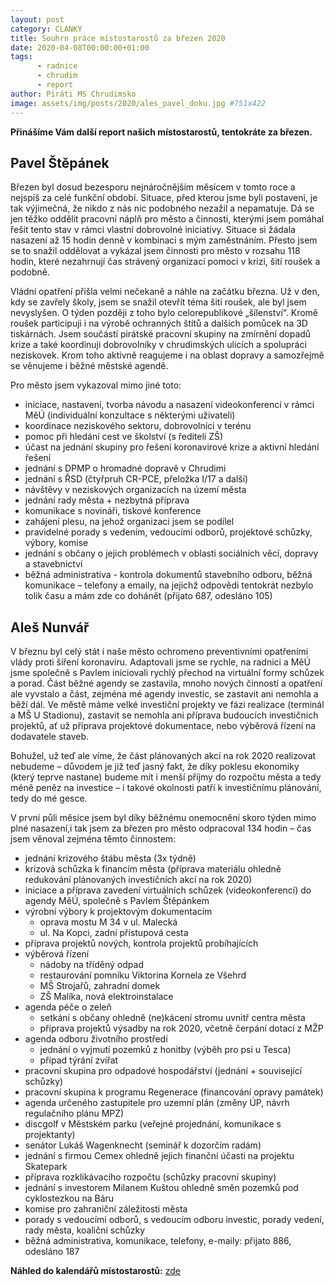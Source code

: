 ```yaml
---
layout: post
category: CLANKY
title: Souhrn práce místostarostů za březen 2020
date: 2020-04-08T00:00:00+01:00
tags: 
      - radnice
      - chrudim
      - report
author: Piráti MS Chrudimsko
image: assets/img/posts/2020/ales_pavel_doku.jpg #751x422
---
```

**Přinášíme Vám další report našich místostarostů, tentokráte za březen.**

Pavel Štěpánek
--------------
Březen byl dosud bezesporu nejnáročnějším měsícem v tomto roce a nejspíš za celé funkční období. Situace, před kterou jsme byli postaveni, je tak výjimečná, že nikdo z nás nic podobného nezažil a nepamatuje. Dá se jen těžko oddělit pracovní náplň pro město a činnosti, kterými jsem pomáhal řešit tento stav v rámci vlastní dobrovolné iniciativy. Situace si žádala nasazení až 15 hodin denně v kombinaci s mým zaměstnáním. Přesto jsem se to snažil oddělovat a vykázal jsem činnosti pro město v rozsahu 118 hodin, které nezahrnují čas strávený organizací pomoci v krizi, šití roušek a podobně. 

Vládní opatření přišla velmi nečekaně a náhle na začátku března. Už v den, kdy se zavřely školy, jsem se snažil otevřít téma šití roušek, ale byl jsem nevyslyšen. O týden později z toho bylo celorepublikové „šílenství“. Kromě roušek participuji i na výrobě ochranných štítů a dalších pomůcek na 3D tiskárnách. Jsem součástí pirátské pracovní skupiny na zmírnění dopadů krize a také koordinuji dobrovolníky v chrudimských ulicích a spolupráci neziskovek. Krom toho aktivně reagujeme i na oblast dopravy a samozřejmě se věnujeme i  běžné městské agendě. 

Pro město jsem vykazoval mimo jiné toto:

* iniciace, nastavení, tvorba návodu a nasazení videokonferencí v rámci MěÚ (individuální konzultace s některými uživateli)
* koordinace neziskového sektoru, dobrovolníci v terénu
* pomoc při hledání cest ve školství (s řediteli ZŠ)
* účast na jednání skupiny pro řešení koronavirové krize a aktivní hledání řešení
* jednání s DPMP o hromadné dopravě v Chrudimi
* jednání s ŘSD (čtyřpruh CR-PCE, přeložka I/17 a další)
* návštěvy v neziskových organizacích na území města
* jednání rady města + nezbytná příprava
* komunikace s novináři, tiskové konference
* zahájení plesu, na jehož organizaci jsem se podílel
* pravidelné porady s vedením, vedoucími odborů, projektové schůzky, výbory, komise
* jednání s občany o jejich problémech v oblasti sociálních věcí, dopravy a stavebnictví
* běžná administrativa - kontrola dokumentů stavebního odboru, běžná komunikace – telefony a emaily, na jejichž odpovědi tentokrát nezbylo tolik času a mám zde co dohánět (přijato 687, odesláno 105)



Aleš Nunvář
-----------
V březnu byl celý stát i naše město ochromeno preventivními opatřeními vlády proti šíření koronaviru. Adaptovali jsme se rychle, na radnici a MěÚ jsme společně s Pavlem iniciovali rychlý přechod na virtuální formy schůzek a porad. Část běžné agendy se zastavila, mnoho nových činností a opatření ale vyvstalo a část, zejména mé agendy investic, se zastavit ani nemohla a běží dál. Ve městě máme velké investiční projekty ve fázi realizace (terminál a MŠ U Stadionu), zastavit se nemohla ani příprava budoucích investičních projektů, ať už příprava projektové dokumentace, nebo výběrová řízení na dodavatele staveb.

Bohužel, už teď ale víme, že část plánovaných akcí na rok 2020 realizovat nebudeme – důvodem je již teď jasný fakt, že díky poklesu ekonomiky (který teprve nastane) budeme mít i menší příjmy do rozpočtu města a tedy méně peněz na investice – i takové okolnosti patří k investičnímu plánování, tedy do mé gesce.

V první půli měsíce jsem byl díky běžnému onemocnění skoro týden mimo plné nasazení,i tak jsem za březen pro město odpracoval 134 hodin – čas jsem věnoval zejména těmto činnostem:


* jednání krizového štábu města (3x týdně) 
* krizová schůzka k financím města (příprava materiálu ohledně redukování plánovaných investičních akcí na rok 2020)
* iniciace a příprava zavedení virtuálních schůzek (videokonferencí) do agendy MěÚ, společně s Pavlem Štěpánkem
* výrobní výbory k projektovým dokumentacím
    + oprava mostu M 34 v ul. Malecká
    + ul. Na Kopci, zadní přístupová cesta 
* příprava projektů nových, kontrola projektů probíhajících
* výběrová řízení
    + nádoby na tříděný odpad
    + restaurování pomníku Viktorina Kornela ze Všehrd
    + MŠ Strojařů, zahradní domek
    + ZŠ Malíka, nová elektroinstalace
* agenda péče o zeleň
    + setkání s občany ohledně (ne)kácení stromu uvnitř centra města
    + příprava projektů výsadby na rok 2020, včetně čerpání dotací z MŽP
* agenda odboru životního prostředí 
    + jednání o vyjmutí pozemků z honitby (výběh pro psi u Tesca)
    + případ týrání zvířat
* pracovní skupina pro odpadové hospodářství (jednání + související schůzky)
* pracovní skupina k programu Regenerace (financování opravy památek) 
* agenda určeného zastupitele pro uzemní plán (změny ÚP, návrh regulačního plánu MPZ)
* discgolf v Městském parku (veřejné projednání, komunikace s projektanty)
* senátor Lukáš Wagenknecht (seminář k dozorčím radám)
* jednání s firmou Cemex ohledně jejich finanční účasti na projektu Skatepark
* příprava rozklikávacího rozpočtu (schůzky pracovní skupiny)
* jednání s investorem Milanem Kuštou ohledně směn pozemků pod cyklostezkou na Báru
* komise pro zahraniční záležitosti města
* porady s vedoucími odborů, s vedoucím odboru investic, porady vedení, rady města, koaliční schůzky
* běžná administrativa, komunikace, telefony, e-maily: přijato 886, odesláno 187


**Náhled do kalendářů místostarostů:** [zde](https://www.chrudim.eu/verejne-kalendare-starosty-a-mistostarostu/d-1677/p1=1112)
